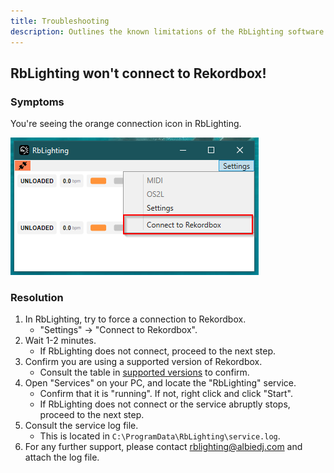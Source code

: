 ```yaml
---
title: Troubleshooting
description: Outlines the known limitations of the RbLighting software.
---
```


## RbLighting won't connect to Rekordbox!

### Symptoms

You're seeing the orange connection icon in RbLighting.

![alt text](../guides/getting-started/image.png)

### Resolution

1. In RbLighting, try to force a connection to Rekordbox.
    * "Settings" -> "Connect to Rekordbox".
2. Wait 1-2 minutes.
    * If RbLighting does not connect, proceed to the next step.
3. Confirm you are using a supported version of Rekordbox.
    * Consult the table in [supported versions](/docs/supported-versions) to confirm.
3. Open "Services" on your PC, and locate the "RbLighting" service.
    * Confirm that it is "running". If not, right click and click "Start".
    * If RbLighting does not connect or the service abruptly stops, proceed to the next step.
4. Consult the service log file.
    * This is located in `C:\ProgramData\RbLighting\service.log`.
5. For any further support, please contact [rblighting@albiedj.com](mailto:rblighting@albiedj.com) and attach the log file.